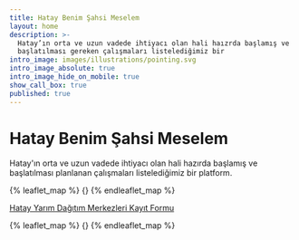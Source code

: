 ```yaml
---
title: Hatay Benim Şahsi Meselem
layout: home
description: >-
  Hatay’ın orta ve uzun vadede ihtiyacı olan hali haızrda başlamış ve
  başlatılması gereken çalışmaları listelediğimiz bir
intro_image: images/illustrations/pointing.svg
intro_image_absolute: true
intro_image_hide_on_mobile: true
show_call_box: true
published: true
---
```


# Hatay Benim Şahsi Meselem

Hatay'ın orta ve uzun vadede ihtiyacı olan hali hazırda başlamış ve başlatılması planlanan çalışmaları listelediğimiz bir platform. 

{% leaflet_map %}
    {}
{% endleaflet_map %}

[Hatay Yarım Dağıtım Merkezleri Kayıt Formu](https://forms.gle/6dU1vnW2PV9jeP7KA)

{% leaflet_map %}
    {}
{% endleaflet_map %}

